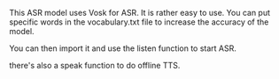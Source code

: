 This ASR model uses Vosk for ASR. It is rather easy to use. You can put specific words in the vocabulary.txt file to increase the accuracy of the model.

You can then import it and use the listen function to start ASR.

there's also a speak function to do offline TTS. 